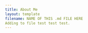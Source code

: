 ```yaml
---
title: About Me
layout: template
filename: NAME OF THIS .md FILE HERE
Adding to file test test test.
--- 
```

